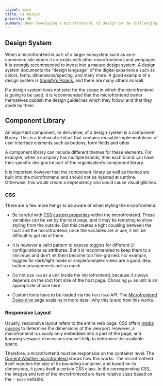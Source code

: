 ```yaml
---
layout: main
title: UI Design
priority: 40
summary: When developing a microfrontend, UI design can be challenging. Strictly speaking, the UI is a <em>contract</em> between the host page and the microfrontend. But as much as OpenMFE loves formalising contracts, this is barely possible when it comes to visual coherence. Therefore, OpenMFE relies on the developers’ skill and judgement in that regard. That said, there are several best practices that you should consider.
---
```


## Design System

When a microfrontend is part of a larger ecosystem such as an e-commerce site where it co-exists with other microfrontends and webpages, it is strongly recommended to invest into a mature design system. A design system documents the “design language” of the digital experience such as colors, fonts, dimensions/spacing, and many more. A good example of a design system is [Shopify’s Polaris](https://polaris.shopify.com/), and there are many others as well.

If a design system does not exist for the scope in which the microfrontend is going to be used, it is recommended that the microfrontend owner themselves publish the design guidelines which they follow, and that they abide by them.

## Component Library

An important component, or derivative, of a design system is a component library. This is a technical artefact that contains reusable implementations of user interface elements such as buttons, form fields and other

A component library can include different themes for these elements. For example, when a company has multiple brands, then each brand can have their specific designs be part of the organisation’s component library.

It is important however that the component library as well as themes are built into the microfrontend and should not be injected at runtime. Otherwise, this would create a dependency and could cause visual glitches.

### CSS

There are a few more things to be aware of when styling the microfrontend.

- Be careful with [CSS custom properties](https://developer.mozilla.org/en-US/docs/Web/CSS/--*) within the microfrontend. These variables can be set by the host page, and it may be tempting to allow styling from the outside. But this creates a tight coupling between the host and the microfrontend; once the variables are in use, it will be difficult to get rid of them.

- It is however a valid pattern to expose toggles for different UI configurations as attributes. But it is recommended to keep them to a minimum and don’t let them become too fine-grained. For example, toggles for dark/light mode or simple/complex views are a good idea; button arrangements not so much.

- Do not use `rem` as a unit inside the microfrontend, because it always depends on the root font size of the host page. Choosing `px` as unit is an appropriate choice here.

- Custom fonts have to be loaded via the `FontFace` API. The [Microfrontend Deep-dive](/development/microfrontend-deepdive/) page explains in more detail why this is and how this works.

### Responsive Layout

Usually, responsive layout refers to the entire web page. CSS offers [media queries](https://developer.mozilla.org/en-US/docs/Web/CSS/Media_Queries/Using_media_queries) to determine the dimensions of the viewport. However, a microfrontend is usually only embedded into a part of the page, and knowing viewport dimensions doesn’t help to determine the available space.

Therefore, a microfrontend must be responsive on the container level. The [Current Weather microfrontend](https://github.com/openmfe/current-weather) shows how this works: The microfrontend itself watches the size of its bounding container, and based on its dimensions, it gives itself a certain CSS class. In the corresponding CSS, the images and text of the microfrontend are have relative sizes based on the `--base` variable.
